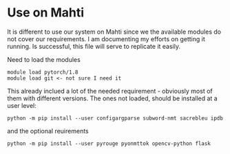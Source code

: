 # Use on Mahti 

It is different to use our system on Mahti since we the available modules do not cover our requirements.
I am documenting my efforts on getting it running. Is successful, this file will serve to replicate it easily.

Need to load the modules
```
module load pytorch/1.8
module load git <- not sure I need it
```

This already inclued a lot of the needed requirement - obviously most of them with different versions. The ones not loaded, should be installed at a user level:

```
python -m pip install --user configargparse subword-nmt sacrebleu ipdb 
```
and the optional reuirements
```
python -m pip install --user pyrouge pyonmttok opencv-python flask
```

